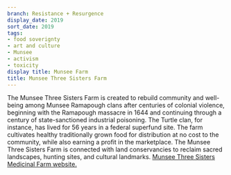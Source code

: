 ```yaml
---
branch: Resistance + Resurgence
display_date: 2019
sort_date: 2019
tags:
- food soverignty
- art and culture
- Munsee
- activism
- toxicity
display title: Munsee Farm
title: Munsee Three Sisters Farm
---
```

The Munsee Three Sisters Farm is created to rebuild community and well-being among Munsee Ramapough clans after centuries of colonial violence, beginning with the Ramapough massacre in 1644 and continuing through a century of state-sanctioned industrial poisoning. The Turtle clan, for instance, has lived for 56 years in a federal superfund site. The farm cultivates healthy traditionally grown food for distribution at no cost to the community, while also earning a profit in the marketplace. The Munsee Three Sisters Farm is connected with land conservancies to reclaim sacred landscapes, hunting sites, and cultural landmarks. 
[Munsee Three Sisters Medicinal Farm website.](https://munseethreesisters.org/)
